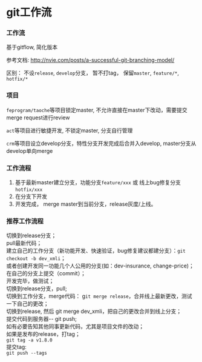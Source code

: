 # git工作流

### 工作流

基于gitflow, 简化版本

参考文档: http://nvie.com/posts/a-successful-git-branching-model/

区别： 不设`release`, `develop`分支， 暂不打tag， 保留`master`, `feature/*`, `hotfix/*`

### 项目

`feprogram/taoche`等项目锁定master, 不允许直接在master下改动，需要提交merge request进行review

`act`等项目进行敏捷开发, 不锁定master, 分支自行管理

`crm`等项目设立develop分支，特性分支开发完成后合并入develop, master分支从develop单向merge

### 工作流程

1. 基于最新master建立分支，功能分支`feature/xxx` 或 线上bug修复分支 `hotfix/xxx`
2. 在分支下开发
3. 开发完成， merge master到当前分支，release灰度/上线。

### 推荐工作流程
切换到release分支；  
pull最新代码；  
建立自己的工作分支（新功能开发、快速验证，bug修复建议都建分支）：`git checkout -b dev_xmli`；  
或者创建开发同一功能几个人公用的分支(如：dev-insurance, change-price)；   
在自己的分支上提交（commit）；  
开发完毕，做测试；   
切换到release分支，pull;  
切换到工作分支，merge代码： g`it merge release`，合并线上最新更改，测试一下自己的更改；  
切换到release, 然后 git merge dev_xmli，把自己的更改合并到线上分支；  
提交代码到服务器-- git push;  
如有必要告知其他同事更新代码，尤其是项目文件的改动；  
如果是发布的release，打tag；  
`git tag -a v1.8.0`  
提交tag:  
`git push --tags ` 
